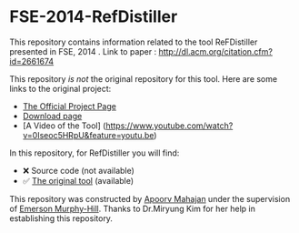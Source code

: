 # FSE-2014-RefDistiller


This repository contains information related to the tool ReFDistiller presented in FSE, 2014 . Link to paper : http://dl.acm.org/citation.cfm?id=2661674

This repository _is not_ the original repository for this tool. Here are some links to the original project:

* [The Official Project Page](https://sites.google.com/site/refdistiller/)
* [Download page](https://sites.google.com/site/refdistiller/)
* [A Video of the Tool] (https://www.youtube.com/watch?v=0Iseoc5HRpU&feature=youtu.be)


In this repository, for RefDistiller you will find:
* :x: Source code (not available)
* :white_check_mark: [The original tool](https://github.com/SoftwareEngineeringToolDemos/FSE-2014-RefDistiller/blob/master/refDistiller.rar) (available)

This repository was constructed by [Apoorv Mahajan](https://github.com/apoorvmahajan) under the supervision of [Emerson Murphy-Hill](https://github.com/CaptainEmerson). Thanks to Dr.Miryung Kim for her help in establishing this repository.
 
